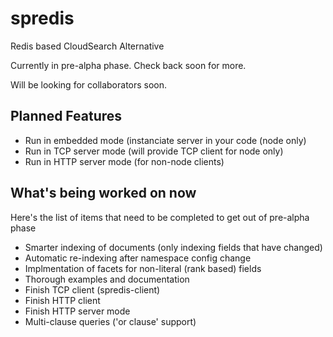 # spredis
Redis based CloudSearch Alternative

Currently in pre-alpha phase. Check back soon for more.

Will be looking for collaborators soon.

## Planned Features
* Run in embedded mode (instanciate server in your code (node only)
* Run in TCP server mode (will provide TCP client for node only)
* Run in HTTP server mode (for non-node clients)

## What's being worked on now
Here's the list of items that need to be completed to get out of pre-alpha phase

* Smarter indexing of documents (only indexing fields that have changed)
* Automatic re-indexing after namespace config change
* Implmentation of facets for non-literal (rank based) fields
* Thorough examples and documentation
* Finish TCP client (spredis-client)
* Finish HTTP client
* Finish HTTP server mode
* Multi-clause queries ('or clause' support)
